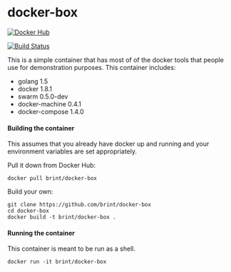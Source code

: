 docker-box
==========
[![Docker Hub](http://dockeri.co/image/brint/docker-box)](https://hub.docker.com/r/brint/docker-box/)

[![Build Status](https://travis-ci.org/brint/docker-box.svg?branch=master)](https://travis-ci.org/brint/docker-box)

This is a simple container that has most of of the docker tools that people use for demonstration purposes. This container includes:

- golang 1.5
- docker 1.8.1
- swarm 0.5.0-dev
- docker-machine 0.4.1
- docker-compose 1.4.0

#### Building the container
This assumes that you already have docker up and running and your environment variables are set appropriately.

Pull it down from Docker Hub:
```
docker pull brint/docker-box
```

Build your own:
```
git clone https://github.com/brint/docker-box
cd docker-box
docker build -t brint/docker-box .
```

#### Running the container
This container is meant to be run as a shell.

```
docker run -it brint/docker-box
```
